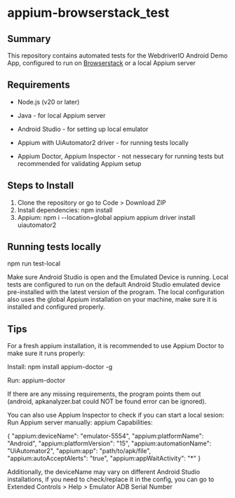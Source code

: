 # appium-browserstack_test


## Summary

This repository contains automated tests for the WebdriverIO Android Demo App, configured to run on [Browserstack](https://www.browserstack.com) or a local Appium server

## Requirements

- Node.js (v20 or later)

- Java - for local Appium server
- Android Studio - for setting up local emulator
- Appium with UiAutomator2 driver - for running tests locally
- Appium Doctor, Appium Inspector - not nessecary for running tests but recommended for validating Appium setup

## Steps to Install

1. Clone the repository or go to Code > Download ZIP
2. Install dependencies: npm install
3. Appium: npm i --location=global appium
appium driver install uiautomator2

## Running tests locally

npm run test-local

Make sure Android Studio is open and the Emulated Device is running.
Local tests are configured to run on the default Android Studio emulated device pre-installed with the latest version of the program.
The local configuration also uses the global Appium installation on your machine, make sure it is installed and configured properly.

## Tips

For a fresh appium installation, it is recommended to use Appium Doctor to make sure it runs properly: 

Install: npm install appium-doctor -g

Run: appium-doctor

If there are any missing requirements, the program points them out (android, apkanalyzer.bat could NOT be found error can be ignored).

You can also use Appium Inspector to check if you can start a local sesion:
Run Appium server manually: appium
Capabilities: 

{
  "appium:deviceName": "emulator-5554",
  "appium:platformName": "Android",
  "appium:platformVersion": "15",
  "appium:automationName": "UiAutomator2",
  "appium:app": "path/to/apk/file",
  "appium:autoAcceptAlerts": "true",
  "appium:appWaitActivity": "*"
}

Additionally, the deviceName may vary on different Android Studio installations, if you need to check/replace it in the config, you can go to Extended Controls > Help > Emulator ADB Serial Number
